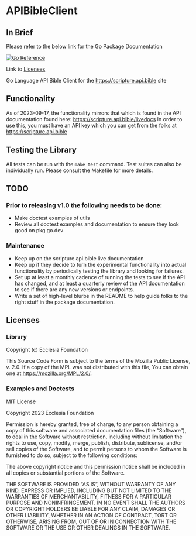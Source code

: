 # APIBibleClient

## In Brief

Please refer to the below link for the Go Package Documentation

[![Go Reference](https://pkg.go.dev/badge/www.ecclesiafoundation.org/apibibleclient.svg)](https://pkg.go.dev/www.ecclesiafoundation.org/apibibleclient)

Link to [Licenses](#Licenses)

Go Language API Bible Client for the https://scripture.api.bible site

## Functionality
As of 2023-09-17, the functionality mirrors that which is found in the API documentation found here: https://scripture.api.bible/livedocs In order to use this, you must have an API key which you can get from the folks at https://scripture.api.bible

## Testing the Library
All tests can be run with the `make test` command. Test suites can also be individually run. Please consult the Makefile for more details.

## TODO
### Prior to releasing v1.0 the following needs to be done:
- Make doctest examples of utils
- Review all doctest examples and documentation to ensure they look good on pkg.go.dev

### Maintenance
- Keep up on the scripture.api.bible live documentation
- Keep up if they decide to turn the experimental functionality into actual functionality by periodically testing the library and looking for failures.
- Set up at least a monthly cadence of running the tests to see if the API has changed, and at least a quarterly review of the API documentation to see if there are any new versions or endpoints.
- Write a set of high-level blurbs in the README to help guide folks to the right stuff in the package documentation.

## Licenses

### Library
Copyright (c) Ecclesia Foundation

This Source Code Form is subject to the terms of the Mozilla Public
License, v. 2.0. If a copy of the MPL was not distributed with this
file, You can obtain one at https://mozilla.org/MPL/2.0/.

### Examples and Doctests
MIT License

Copyright 2023 Ecclesia Foundation

Permission is hereby granted, free of charge, to any person obtaining a copy of this software and associated documentation files (the “Software”), to deal in the Software without restriction, including without limitation the rights to use, copy, modify, merge, publish, distribute, sublicense, and/or sell copies of the Software, and to permit persons to whom the Software is furnished to do so, subject to the following conditions:

The above copyright notice and this permission notice shall be included in all copies or substantial portions of the Software.

THE SOFTWARE IS PROVIDED “AS IS”, WITHOUT WARRANTY OF ANY KIND, EXPRESS OR IMPLIED, INCLUDING BUT NOT LIMITED TO THE WARRANTIES OF MERCHANTABILITY, FITNESS FOR A PARTICULAR PURPOSE AND NONINFRINGEMENT. IN NO EVENT SHALL THE AUTHORS OR COPYRIGHT HOLDERS BE LIABLE FOR ANY CLAIM, DAMAGES OR OTHER LIABILITY, WHETHER IN AN ACTION OF CONTRACT, TORT OR OTHERWISE, ARISING FROM, OUT OF OR IN CONNECTION WITH THE SOFTWARE OR THE USE OR OTHER DEALINGS IN THE SOFTWARE.

